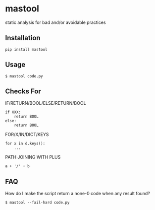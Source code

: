 # mastool

static analysis for bad and/or avoidable practices

## Installation

    pip install mastool

## Usage

    $ mastool code.py

## Checks For

IF/RETURN/BOOL/ELSE/RETURN/BOOL

    if XXX:
        return BOOL
    else:
        return BOOL

FOR/X/IN/DICT/KEYS

    for x in d.keys():
        ...

PATH JOINING WITH PLUS

    a + '/' + b

## FAQ

How do I make the script return a none-0 code when any result found?

    $ mastool --fail-hard code.py

